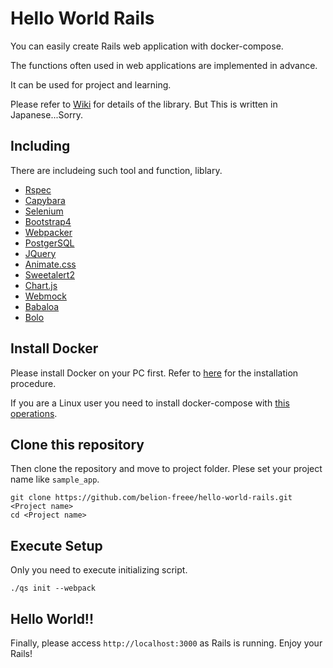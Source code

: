 # Hello World Rails
You can easily create Rails web application with docker-compose.

The functions often used in web applications are implemented in advance.

It can be used for project and learning.

Please refer to [Wiki](https://github.com/belion-freee/hello-world-rails/wiki/Development-Wiki) for details of the library. But This is written in Japanese...Sorry.

## Including
There are includeing such tool and function, liblary.

- [Rspec](http://rspec.info/)
- [Capybara](https://github.com/teamcapybara/capybara)
- [Selenium](https://github.com/SeleniumHQ/selenium)
- [Bootstrap4](https://getbootstrap.com/)
- [Webpacker](https://github.com/rails/webpacker)
- [PostgerSQL](https://www.postgresql.org/)
- [JQuery](https://jquery.com/)
- [Animate.css](https://daneden.github.io/animate.css/)
- [Sweetalert2](https://sweetalert2.github.io/)
- [Chart.js](https://www.chartjs.org/)
- [Webmock](https://github.com/bblimke/webmock)
- [Babaloa](https://github.com/belion-freee/babaloa)
- [Bolo](https://github.com/belion-freee/bolo)

## Install Docker
Please install Docker on your PC first.
Refer to [here](https://docs.docker.com/install/) for the installation procedure.

If you are a Linux user you need to install docker-compose with [this operations](https://docs.docker.com/compose/install/#install-compose).

## Clone this repository
Then clone the repository and move to project folder.
Plese set your project name like `sample_app`.

```
git clone https://github.com/belion-freee/hello-world-rails.git <Project name>
cd <Project name>
```

## Execute Setup
Only you need to execute initializing script.

```
./qs init --webpack
```

## Hello World!!
Finally, please access `http://localhost:3000` as Rails is running.
Enjoy your Rails!
